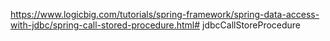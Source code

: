 https://www.logicbig.com/tutorials/spring-framework/spring-data-access-with-jdbc/spring-call-stored-procedure.html# jdbcCallStoreProcedure
